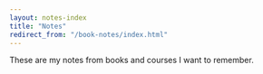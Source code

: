 ```yaml
---
layout: notes-index
title: "Notes"
redirect_from: "/book-notes/index.html"
---
```

These are my notes from books and courses I want to remember.
